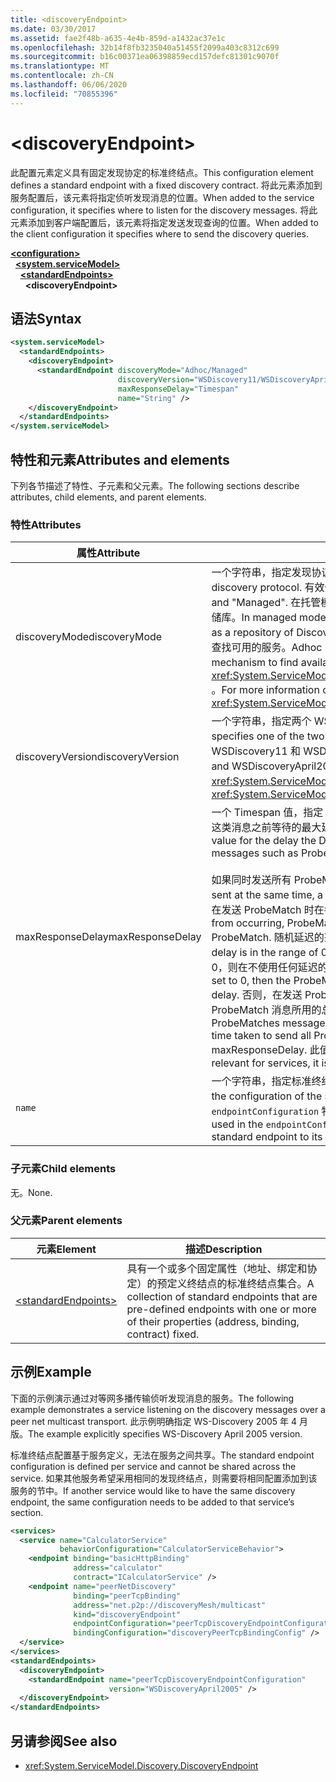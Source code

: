 ```yaml
---
title: <discoveryEndpoint>
ms.date: 03/30/2017
ms.assetid: fae2f48b-a635-4e4b-859d-a1432ac37e1c
ms.openlocfilehash: 32b14f8fb3235040a51455f2099a403c8312c699
ms.sourcegitcommit: b16c00371ea06398859ecd157defc81301c9070f
ms.translationtype: MT
ms.contentlocale: zh-CN
ms.lasthandoff: 06/06/2020
ms.locfileid: "70855396"
---
```

# \<discoveryEndpoint>

<span data-ttu-id="a148f-101">此配置元素定义具有固定发现协定的标准终结点。</span><span class="sxs-lookup"><span data-stu-id="a148f-101">This configuration element defines a standard endpoint with a fixed discovery contract.</span></span> <span data-ttu-id="a148f-102">将此元素添加到服务配置后，该元素将指定侦听发现消息的位置。</span><span class="sxs-lookup"><span data-stu-id="a148f-102">When added to the service configuration, it specifies where to listen for the discovery messages.</span></span> <span data-ttu-id="a148f-103">将此元素添加到客户端配置后，该元素将指定发送发现查询的位置。</span><span class="sxs-lookup"><span data-stu-id="a148f-103">When added to the client configuration it specifies where to send the discovery queries.</span></span>  
  
[**\<configuration>**](../configuration-element.md)\
&nbsp;&nbsp;[**\<system.serviceModel>**](system-servicemodel.md)\
&nbsp;&nbsp;&nbsp;&nbsp;[**\<standardEndpoints>**](standardendpoints.md)\
&nbsp;&nbsp;&nbsp;&nbsp;&nbsp;&nbsp;**\<discoveryEndpoint>**  
  
## <a name="syntax"></a><span data-ttu-id="a148f-104">语法</span><span class="sxs-lookup"><span data-stu-id="a148f-104">Syntax</span></span>  
  
```xml  
<system.serviceModel>
  <standardEndpoints>
    <discoveryEndpoint>
      <standardEndpoint discoveryMode="Adhoc/Managed"
                        discoveryVersion="WSDiscovery11/WSDiscoveryApril2005"
                        maxResponseDelay="Timespan"
                        name="String" />
    </discoveryEndpoint>
  </standardEndpoints>
</system.serviceModel>
```  
  
## <a name="attributes-and-elements"></a><span data-ttu-id="a148f-105">特性和元素</span><span class="sxs-lookup"><span data-stu-id="a148f-105">Attributes and elements</span></span>

<span data-ttu-id="a148f-106">下列各节描述了特性、子元素和父元素。</span><span class="sxs-lookup"><span data-stu-id="a148f-106">The following sections describe attributes, child elements, and parent elements.</span></span>  
  
### <a name="attributes"></a><span data-ttu-id="a148f-107">特性</span><span class="sxs-lookup"><span data-stu-id="a148f-107">Attributes</span></span>

| <span data-ttu-id="a148f-108">属性</span><span class="sxs-lookup"><span data-stu-id="a148f-108">Attribute</span></span>        | <span data-ttu-id="a148f-109">说明</span><span class="sxs-lookup"><span data-stu-id="a148f-109">Description</span></span> |  
| ---------------- | ----------- |  
| <span data-ttu-id="a148f-110">discoveryMode</span><span class="sxs-lookup"><span data-stu-id="a148f-110">discoveryMode</span></span>    | <span data-ttu-id="a148f-111">一个字符串，指定发现协议的模式。</span><span class="sxs-lookup"><span data-stu-id="a148f-111">A string that specifies the mode of discovery protocol.</span></span> <span data-ttu-id="a148f-112">有效值为 "即席" 和 "Managed"。</span><span class="sxs-lookup"><span data-stu-id="a148f-112">Valid values are "Adhoc" and "Managed".</span></span> <span data-ttu-id="a148f-113">在托管模式下，协议依靠发现代理，此代理用作可检测服务的存储库。</span><span class="sxs-lookup"><span data-stu-id="a148f-113">In managed mode the protocol relies on a Discovery Proxy, which acts as a repository of Discoverable services.</span></span> <span data-ttu-id="a148f-114">即席模式要求协议使用 UDP 多播机制查找可用的服务。</span><span class="sxs-lookup"><span data-stu-id="a148f-114">Adhoc mode requires the protocol to use UDP multicast mechanism to find available services.</span></span> <span data-ttu-id="a148f-115">有关属性的详细信息，请参阅 <xref:System.ServiceModel.Discovery.DiscoveryEndpoint.DiscoveryMode%2A> 。</span><span class="sxs-lookup"><span data-stu-id="a148f-115">For more information on the property, see <xref:System.ServiceModel.Discovery.DiscoveryEndpoint.DiscoveryMode%2A>.</span></span> |  
| <span data-ttu-id="a148f-116">discoveryVersion</span><span class="sxs-lookup"><span data-stu-id="a148f-116">discoveryVersion</span></span> | <span data-ttu-id="a148f-117">一个字符串，指定两个 WS-Discovery 协议版本中的其中一个版本。</span><span class="sxs-lookup"><span data-stu-id="a148f-117">A string that specifies one of the two versions of WS-Discovery protocol.</span></span> <span data-ttu-id="a148f-118">有效值为 WSDiscovery11 和 WSDiscoveryApril2005。</span><span class="sxs-lookup"><span data-stu-id="a148f-118">Valid values are WSDiscovery11 and WSDiscoveryApril2005.</span></span> <span data-ttu-id="a148f-119">此值的类型为 <xref:System.ServiceModel.Discovery.DiscoveryVersion>。</span><span class="sxs-lookup"><span data-stu-id="a148f-119">This value is of type <xref:System.ServiceModel.Discovery.DiscoveryVersion>.</span></span> |  
| <span data-ttu-id="a148f-120">maxResponseDelay</span><span class="sxs-lookup"><span data-stu-id="a148f-120">maxResponseDelay</span></span> | <span data-ttu-id="a148f-121">一个 Timespan 值，指定 Discovery 协议在发送 Probe Match、Resolve Match 这类消息之前等待的最大延迟值。</span><span class="sxs-lookup"><span data-stu-id="a148f-121">A Timespan value that specifies the maximum value for the delay the Discovery protocol will wait before sending certain messages such as Probe Match or Resolve Match.</span></span><br /><br /> <span data-ttu-id="a148f-122">如果同时发送所有 ProbeMatch，则可能发生网络风暴。</span><span class="sxs-lookup"><span data-stu-id="a148f-122">If all ProbeMatches are sent at the same time, a network storm may result.</span></span> <span data-ttu-id="a148f-123">若要防止发生这种情况，可在发送 ProbeMatch 时在各 ProbeMatch 之间应用随机延迟。</span><span class="sxs-lookup"><span data-stu-id="a148f-123">To prevent this from occurring, ProbeMatches are sent with a random delay between each ProbeMatch.</span></span> <span data-ttu-id="a148f-124">随机延迟的范围是从 0 到此特性所设置的值之间。</span><span class="sxs-lookup"><span data-stu-id="a148f-124">The random delay is in the range of 0 to the value set by this attribute.</span></span> <span data-ttu-id="a148f-125">如果将此特性设置为 0，则在不使用任何延迟的紧凑循环中发送 ProbeMatch 消息。</span><span class="sxs-lookup"><span data-stu-id="a148f-125">If this attribute is set to 0, then the ProbeMatches messages are sent in a tight loop without any delay.</span></span> <span data-ttu-id="a148f-126">否则，在发送 ProbeMatch 消息时将应用一定的随机延迟，以使发送所有 ProbeMatch 消息所用的总时间不会超过 maxResponseDelay。</span><span class="sxs-lookup"><span data-stu-id="a148f-126">Otherwise, the ProbeMatches messages are sent with some random delay such that the total time taken to send all ProbeMatches messages does not exceed the maxResponseDelay.</span></span> <span data-ttu-id="a148f-127">此值只与服务相关，不可用于客户端。</span><span class="sxs-lookup"><span data-stu-id="a148f-127">This value is only relevant for services, it is not used by clients.</span></span> |  
| `name`           | <span data-ttu-id="a148f-128">一个字符串，指定标准终结点的配置的名称。</span><span class="sxs-lookup"><span data-stu-id="a148f-128">A String that specifies the name of the configuration of the standard endpoint.</span></span> <span data-ttu-id="a148f-129">此名称在服务终结点的 `endpointConfiguration` 特性中用于将标准终结点链接到其配置。</span><span class="sxs-lookup"><span data-stu-id="a148f-129">The name is used in the `endpointConfiguration` attribute of the service endpoint to link a standard endpoint to its configuration.</span></span> |  
  
### <a name="child-elements"></a><span data-ttu-id="a148f-130">子元素</span><span class="sxs-lookup"><span data-stu-id="a148f-130">Child elements</span></span>

<span data-ttu-id="a148f-131">无。</span><span class="sxs-lookup"><span data-stu-id="a148f-131">None.</span></span>  
  
### <a name="parent-elements"></a><span data-ttu-id="a148f-132">父元素</span><span class="sxs-lookup"><span data-stu-id="a148f-132">Parent elements</span></span>

| <span data-ttu-id="a148f-133">元素</span><span class="sxs-lookup"><span data-stu-id="a148f-133">Element</span></span> | <span data-ttu-id="a148f-134">描述</span><span class="sxs-lookup"><span data-stu-id="a148f-134">Description</span></span> |  
| ------- | ----------- |  
| [\<standardEndpoints>](standardendpoints.md) | <span data-ttu-id="a148f-135">具有一个或多个固定属性（地址、绑定和协定）的预定义终结点的标准终结点集合。</span><span class="sxs-lookup"><span data-stu-id="a148f-135">A collection of standard endpoints that are pre-defined endpoints with one or more of their properties (address, binding, contract) fixed.</span></span> |  
  
## <a name="example"></a><span data-ttu-id="a148f-136">示例</span><span class="sxs-lookup"><span data-stu-id="a148f-136">Example</span></span>

<span data-ttu-id="a148f-137">下面的示例演示通过对等网多播传输侦听发现消息的服务。</span><span class="sxs-lookup"><span data-stu-id="a148f-137">The following example demonstrates a service listening on the discovery messages over a peer net multicast transport.</span></span> <span data-ttu-id="a148f-138">此示例明确指定 WS-Discovery 2005 年 4 月版。</span><span class="sxs-lookup"><span data-stu-id="a148f-138">The example explicitly specifies WS-Discovery April 2005 version.</span></span>  
  
<span data-ttu-id="a148f-139">标准终结点配置基于服务定义，无法在服务之间共享。</span><span class="sxs-lookup"><span data-stu-id="a148f-139">The standard endpoint configuration is defined per service and cannot be shared across the service.</span></span> <span data-ttu-id="a148f-140">如果其他服务希望采用相同的发现终结点，则需要将相同配置添加到该服务的节中。</span><span class="sxs-lookup"><span data-stu-id="a148f-140">If another service would like to have the same discovery endpoint, the same configuration needs to be added to that service’s section.</span></span>  
  
```xml  
<services>
  <service name="CalculatorService"
           behaviorConfiguration="CalculatorServiceBehavior">
    <endpoint binding="basicHttpBinding"
              address="calculator"
              contract="ICalculatorService" />
    <endpoint name="peerNetDiscovery"
              binding="peerTcpBinding"
              address="net.p2p://discoveryMesh/multicast"
              kind="discoveryEndpoint"
              endpointConfiguration="peerTcpDiscoveryEndpointConfiguration"
              bindingConfiguration="discoveryPeerTcpBindingConfig" />
  </service>
</services>
<standardEndpoints>
  <discoveryEndpoint>
    <standardEndpoint name="peerTcpDiscoveryEndpointConfiguration"
                      version="WSDiscoveryApril2005" />
  </discoveryEndpoint>
</standardEndpoints>
```  
  
## <a name="see-also"></a><span data-ttu-id="a148f-141">另请参阅</span><span class="sxs-lookup"><span data-stu-id="a148f-141">See also</span></span>

- <xref:System.ServiceModel.Discovery.DiscoveryEndpoint>
